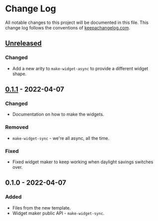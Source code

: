 # Change Log
All notable changes to this project will be documented in this file. This change log follows the conventions of [keepachangelog.com](http://keepachangelog.com/).

## [Unreleased]
### Changed
- Add a new arity to `make-widget-async` to provide a different widget shape.

## [0.1.1] - 2022-04-07
### Changed
- Documentation on how to make the widgets.

### Removed
- `make-widget-sync` - we're all async, all the time.

### Fixed
- Fixed widget maker to keep working when daylight savings switches over.

## 0.1.0 - 2022-04-07
### Added
- Files from the new template.
- Widget maker public API - `make-widget-sync`.

[Unreleased]: https://sourcehost.site/your-name/inventory/compare/0.1.1...HEAD
[0.1.1]: https://sourcehost.site/your-name/inventory/compare/0.1.0...0.1.1

